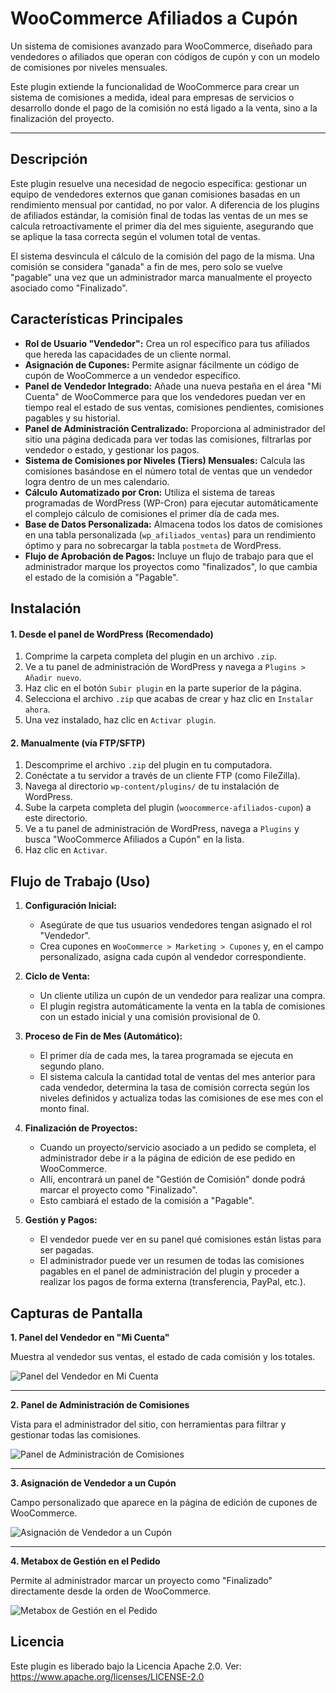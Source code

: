 # WooCommerce Afiliados a Cupón

Un sistema de comisiones avanzado para WooCommerce, diseñado para vendedores o afiliados que operan con códigos de cupón y con un modelo de comisiones por niveles mensuales.

Este plugin extiende la funcionalidad de WooCommerce para crear un sistema de comisiones a medida, ideal para empresas de servicios o desarrollo donde el pago de la comisión no está ligado a la venta, sino a la finalización del proyecto.

---

## Descripción

Este plugin resuelve una necesidad de negocio específica: gestionar un equipo de vendedores externos que ganan comisiones basadas en un rendimiento mensual por cantidad, no por valor. A diferencia de los plugins de afiliados estándar, la comisión final de todas las ventas de un mes se calcula retroactivamente el primer día del mes siguiente, asegurando que se aplique la tasa correcta según el volumen total de ventas.

El sistema desvincula el cálculo de la comisión del pago de la misma. Una comisión se considera "ganada" a fin de mes, pero solo se vuelve "pagable" una vez que un administrador marca manualmente el proyecto asociado como "Finalizado".

## Características Principales

* **Rol de Usuario "Vendedor":** Crea un rol específico para tus afiliados que hereda las capacidades de un cliente normal.
* **Asignación de Cupones:** Permite asignar fácilmente un código de cupón de WooCommerce a un vendedor específico.
* **Panel de Vendedor Integrado:** Añade una nueva pestaña en el área "Mi Cuenta" de WooCommerce para que los vendedores puedan ver en tiempo real el estado de sus ventas, comisiones pendientes, comisiones pagables y su historial.
* **Panel de Administración Centralizado:** Proporciona al administrador del sitio una página dedicada para ver todas las comisiones, filtrarlas por vendedor o estado, y gestionar los pagos.
* **Sistema de Comisiones por Niveles (Tiers) Mensuales:** Calcula las comisiones basándose en el número total de ventas que un vendedor logra dentro de un mes calendario.
* **Cálculo Automatizado por Cron:** Utiliza el sistema de tareas programadas de WordPress (WP-Cron) para ejecutar automáticamente el complejo cálculo de comisiones el primer día de cada mes.
* **Base de Datos Personalizada:** Almacena todos los datos de comisiones en una tabla personalizada (`wp_afiliados_ventas`) para un rendimiento óptimo y para no sobrecargar la tabla `postmeta` de WordPress.
* **Flujo de Aprobación de Pagos:** Incluye un flujo de trabajo para que el administrador marque los proyectos como "finalizados", lo que cambia el estado de la comisión a "Pagable".

## Instalación

#### 1. Desde el panel de WordPress (Recomendado)

1.  Comprime la carpeta completa del plugin en un archivo `.zip`.
2.  Ve a tu panel de administración de WordPress y navega a `Plugins > Añadir nuevo`.
3.  Haz clic en el botón `Subir plugin` en la parte superior de la página.
4.  Selecciona el archivo `.zip` que acabas de crear y haz clic en `Instalar ahora`.
5.  Una vez instalado, haz clic en `Activar plugin`.

#### 2. Manualmente (vía FTP/SFTP)

1.  Descomprime el archivo `.zip` del plugin en tu computadora.
2.  Conéctate a tu servidor a través de un cliente FTP (como FileZilla).
3.  Navega al directorio `wp-content/plugins/` de tu instalación de WordPress.
4.  Sube la carpeta completa del plugin (`woocommerce-afiliados-cupon`) a este directorio.
5.  Ve a tu panel de administración de WordPress, navega a `Plugins` y busca "WooCommerce Afiliados a Cupón" en la lista.
6.  Haz clic en `Activar`.

## Flujo de Trabajo (Uso)

1.  **Configuración Inicial:**
    * Asegúrate de que tus usuarios vendedores tengan asignado el rol "Vendedor".
    * Crea cupones en `WooCommerce > Marketing > Cupones` y, en el campo personalizado, asigna cada cupón al vendedor correspondiente.

2.  **Ciclo de Venta:**
    * Un cliente utiliza un cupón de un vendedor para realizar una compra.
    * El plugin registra automáticamente la venta en la tabla de comisiones con un estado inicial y una comisión provisional de 0.

3.  **Proceso de Fin de Mes (Automático):**
    * El primer día de cada mes, la tarea programada se ejecuta en segundo plano.
    * El sistema calcula la cantidad total de ventas del mes anterior para cada vendedor, determina la tasa de comisión correcta según los niveles definidos y actualiza todas las comisiones de ese mes con el monto final.

4.  **Finalización de Proyectos:**
    * Cuando un proyecto/servicio asociado a un pedido se completa, el administrador debe ir a la página de edición de ese pedido en WooCommerce.
    * Allí, encontrará un panel de "Gestión de Comisión" donde podrá marcar el proyecto como "Finalizado".
    * Esto cambiará el estado de la comisión a "Pagable".

5.  **Gestión y Pagos:**
    * El vendedor puede ver en su panel qué comisiones están listas para ser pagadas.
    * El administrador puede ver un resumen de todas las comisiones pagables en el panel de administración del plugin y proceder a realizar los pagos de forma externa (transferencia, PayPal, etc.).

## Capturas de Pantalla

**1. Panel del Vendedor en "Mi Cuenta"**

Muestra al vendedor sus ventas, el estado de cada comisión y los totales.

![Panel del Vendedor en Mi Cuenta]()

---

**2. Panel de Administración de Comisiones**

Vista para el administrador del sitio, con herramientas para filtrar y gestionar todas las comisiones.

![Panel de Administración de Comisiones]()

---

**3. Asignación de Vendedor a un Cupón**

Campo personalizado que aparece en la página de edición de cupones de WooCommerce.

![Asignación de Vendedor a un Cupón]()

---

**4. Metabox de Gestión en el Pedido**

Permite al administrador marcar un proyecto como "Finalizado" directamente desde la orden de WooCommerce.

![Metabox de Gestión en el Pedido]()


## Licencia

Este plugin es liberado bajo la Licencia Apache 2.0.
Ver: https://www.apache.org/licenses/LICENSE-2.0